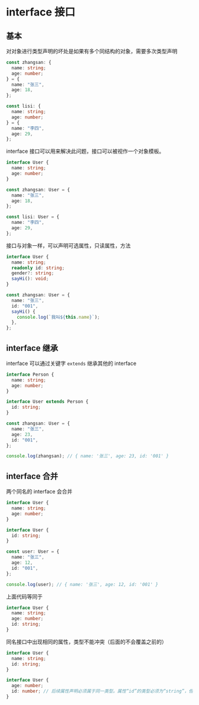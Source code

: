 # interface 接口

## 基本

对对象进行类型声明的坏处是如果有多个同结构的对象，需要多次类型声明

```ts
const zhangsan: {
  name: string;
  age: number;
} = {
  name: "张三",
  age: 18,
};

const lisi: {
  name: string;
  age: number;
} = {
  name: "李四",
  age: 29,
};
```

interface 接口可以用来解决此问题，接口可以被视作一个对象模板。

```ts
interface User {
  name: string;
  age: number;
}

const zhangsan: User = {
  name: "张三",
  age: 18,
};

const lisi: User = {
  name: "李四",
  age: 29,
};
```

接口与对象一样，可以声明可选属性，只读属性，方法

```ts
interface User {
  name: string;
  readonly id: string;
  gender?: string;
  sayHi(): void;
}

const zhangsan: User = {
  name: "张三",
  id: "001",
  sayHi() {
    console.log(`我叫${this.name}`);
  },
};
```

## interface 继承

interface 可以通过关键字 `extends` 继承其他的 interface

```ts
interface Person {
  name: string;
  age: number;
}

interface User extends Person {
  id: string;
}

const zhangsan: User = {
  name: "张三",
  age: 23,
  id: "001",
};

console.log(zhangsan); // { name: '张三', age: 23, id: '001' }
```

## interface 合并

两个同名的 interface 会合并

```ts
interface User {
  name: string;
  age: number;
}

interface User {
  id: string;
}

const user: User = {
  name: "张三",
  age: 12,
  id: "001",
};

console.log(user); // { name: '张三', age: 12, id: '001' }
```

上面代码等同于

```ts
interface User {
  name: string;
  age: number;
  id: string;
}
```

同名接口中出现相同的属性，类型不能冲突（后面的不会覆盖之前的）

```ts
interface User {
  name: string;
  id: string;
}

interface User {
  age: number;
  id: number; // 后续属性声明必须属于同一类型。属性“id”的类型必须为“string”，但此处却为类型“number”。
}
```

